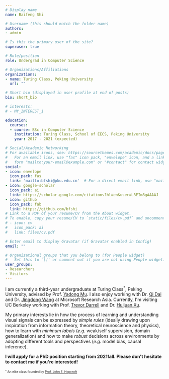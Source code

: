 ```yaml
---
# Display name
name: Baifeng Shi

# Username (this should match the folder name)
authors:
- admin

# Is this the primary user of the site?
superuser: true

# Role/position
role: Undergrad in Computer Science

# Organizations/Affiliations
organizations:
- name: Turing Class, Peking University
  url: ""

# Short bio (displayed in user profile at end of posts)
bio: short_bio

# interests:
# - MY_INTEREST_1

education:
  courses:
  - course: BSc in Computer Science
    institution: Turing Class, School of EECS, Peking University
    year: 2017 - 2021 (expected)

# Social/Academic Networking
# For available icons, see: https://sourcethemes.com/academic/docs/page-builder/#icons
#   For an email link, use "fas" icon pack, "envelope" icon, and a link in the
#   form "mailto:your-email@example.com" or "#contact" for contact widget.
social:
- icon: envelope
  icon_pack: fas
  link: 'mailto:bfshi@pku.edu.cn'  # For a direct email link, use "mailto:test@example.org".
- icon: google-scholar
  icon_pack: ai
  link: https://scholar.google.com/citations?hl=en&user=LBEIm8gAAAAJ
- icon: github
  icon_pack: fab
  link: https://github.com/bfshi
# Link to a PDF of your resume/CV from the About widget.
# To enable, copy your resume/CV to `static/files/cv.pdf` and uncomment the lines below.
# - icon: cv
#   icon_pack: ai
#   link: files/cv.pdf

# Enter email to display Gravatar (if Gravatar enabled in Config)
email: ""

# Organizational groups that you belong to (for People widget)
#   Set this to `[]` or comment out if you are not using People widget.
user_groups:
- Researchers
- Visitors
---
```


I am currently a third-year undergraduate at Turing Class<sup>*</sup>, Peking University, advised by Prof. [Yadong Mu](http://www.muyadong.com/index.html). I also enjoy working with Dr. [Qi Dai](https://scholar.google.com/citations?user=NSJY12IAAAAJ&hl=en) and Dr. [Jingdong Wang](https://jingdongwang2017.github.io/) at Microsoft Research Asia. Currently, I'm visiting UC Berkeley working with Prof. [Trevor Darrell](https://people.eecs.berkeley.edu/~trevor/) and Dr. [Huijuan Xu](https://cs-people.bu.edu/hxu/).

My primary interests lie in how the process of learning and understanding visual signals can be expressed by *simple rules* (ideally drawing upon inspiration from information theory, theoretical neuroscience and physics), how to learn with *minimum labels* (*e.g.* weak/self supervision, domain generalization) and how to make *robust* decisions across environments by adopting different tools and perspectives (*e.g.* model bias, causal inference).

**I will apply for a PhD position starting from 2021fall. Please don't hesitate to contact me if you're interested!**



<span style="font-size:0.7em;"><sup>*</sup> An elite class founded by [Prof. John E. Hopcroft](http://www.cs.cornell.edu/jeh/)</span>

